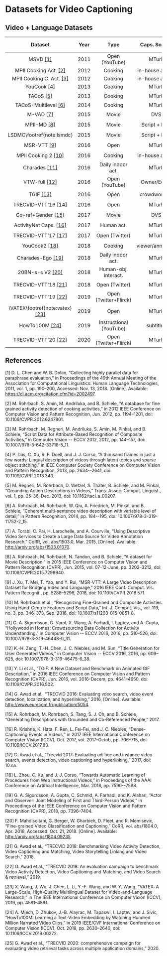 # Datasets for Video Captioning

## Video + Language Datasets

Dataset                                                      | Year | Type                   | Caps. Source     | Localization       | Audio              | Long Caps.         |
:----------------------------------------------------------: | :--: | :--------------------: | :--------------: | :----------------: | :----------------: | :----------------: |
MSVD [[1]](#L.Chen2011CollectingEvaluation)                  | 2011 | Open (YouTube)         | MTurk            |                    |                    |                    |
MPII Cooking Act. [[2]](#Rohrbach2012AActivities)            | 2012 | Cooking                | in-house actors  |                    |                    |                    |
MPII Cooking C. Act. [[3]](#Rohrbach2012ScriptActivities)    | 2012 | Cooking                | in-house actors  |                    |                    |                    |
YouCook [[4]](#Das2013AStitching)                            | 2013 | Cooking                | MTurk            |                    |                    |                    |
TACoS [[5]](#Regneri2013GroundingVideos)                     | 2013 | Cooking                | MTurk            | :heavy_check_mark: |                    |                    |
TACoS-Multilevel [[6]](#Rohrbach2014CoherentDetail)          | 2014 | Cooking                | MTurk            |                    |                    |                    |
M-VAD [[7]](#Torabi2015UsingResearch)                        | 2015 | Movie                  | DVS              |                    | :heavy_check_mark: | :heavy_check_mark: |
MPII-MD [[8]](#Rohrbach2015ADescription)                     | 2015 | Movie                  | Script + DVS     |                    | :heavy_check_mark: |                    |
LSDMC\footref{note:lsmdc}                                    | 2015 | Movie                  | Script + DVS     |                    | :heavy_check_mark: |                    |
MSR-VTT [[9]](#Xu2016MSR-VTT:Language)                       | 2016 | Open                   | MTurk            |                    | :heavy_check_mark: |                    |
MPII Cooking 2 [[10]](#Rohrbach2016RecognizingData)          | 2016 | Cooking                | in-house actors  | :heavy_check_mark: |                    |                    |
Charades [[11]](#Sigurdsson2016HollywoodUnderstanding)       | 2016 | Daily indoor act.      | MTurk            | :heavy_check_mark: | :heavy_check_mark: | :heavy_check_mark: |
VTW-full [[12]](#Zeng2016TitleVideos)                        | 2016 | Open (YouTube)         | Owner/Editor     |                    |                    |                    |
TGIF [[13]](#Li2016TGIF:Description)                         | 2016 | Open                   | crowdworkers     |                    |                    | :heavy_check_mark: |
TRECVID-VTT'16 [[14]](#Awad2016TRECVIDHyperlinking)          | 2016 | Open                   | MTurk            |                    | :heavy_check_mark: | :heavy_check_mark: |
Co-ref+Gender [[15]](#Rohrbach2017GeneratingPeople)          | 2017 | Movie                  | DVS              |                    | :heavy_check_mark: |                    |
ActivityNet Caps. [[16]](#Krishna2017Dense-CaptioningVideos) | 2017 | Human act.             | MTurk            | :heavy_check_mark: | :heavy_check_mark: | :heavy_check_mark: |
TRECVID-VTT'17 [[17]](#Awad2017TrecvidHyperlinking)          | 2017 | Open (Twitter)         | MTurk            |                    | :heavy_check_mark: |                    |
YouCook2 [[18]](#Zhou2018TowardsVideos)                      | 2018 | Cooking                | viewer/annotator | :heavy_check_mark: | :heavy_check_mark: |                    |
Charades-Ego [[19]](#Sigurdsson2018ActorVideos)              | 2018 | Daily indoor act.      | MTurk            | :heavy_check_mark: | :heavy_check_mark: | :heavy_check_mark: |
20BN-s-s V2 [[20]](#Mahdisoltani2018Fine-grainedCaptioning)  | 2018 | Human-obj. interact.   | MTurk            |                    |                    |                    |
TRECVID-VTT'18 [[21]](#Awad2018TRECVIDSearch)                | 2018 | Open (Twitter)         | MTurk            |                    | :heavy_check_mark: | :heavy_check_mark: |
TRECVID-VTT'19 [[22]](#Awad2019TRECVIDRetrieval)             | 2019 | Open (Twitter+Flirck)  | MTurk            |                    | :heavy_check_mark: | :heavy_check_mark: |
\VATEX\footref{note:vatex} [[23]](#Wang2019VaTeXResearch)    | 2019 | Open                   | MTurk            |                    | :heavy_check_mark: | :heavy_check_mark: |
HowTo100M [[24]](#Miech2019HowTo100M:Clips)                  | 2019 | Instructional (YouTube)| subtitles        | :heavy_check_mark: | :heavy_check_mark: | :heavy_check_mark: |
TRECVID-VTT'20 [[22]](#Awad2020TRECVIDDomains)               | 2020 | Open (Twitter+Flirck)  | MTurk            |                    | :heavy_check_mark: | :heavy_check_mark: |

## References

<a id="L.Chen2011CollectingEvaluation">[1]</a> D. L. Chen and W. B. Dolan, “Collecting highly parallel data for paraphrase evaluation,” in Proceedings of the 49th Annual Meeting of the Association for Computational Linguistics: Human Language Technologies, 2011, vol. 1, pp. 190–200, Accessed: Nov. 13, 2018. [Online]. Available: https://dl.acm.org/citation.cfm?id=2002497.

<a id="Rohrbach2012AActivities">[2]</a> M. Rohrbach, S. Amin, M. Andriluka, and B. Schiele, “A database for fine grained activity detection of cooking activities,” in 2012 IEEE Conference on Computer Vision and Pattern Recognition, Jun. 2012, pp. 1194–1201, doi: 10.1109/CVPR.2012.6247801.

<a id="Rohrbach2012ScriptActivities">[3]</a> M. Rohrbach, M. Regneri, M. Andriluka, S. Amin, M. Pinkal, and B. Schiele, “Script Data for Attribute-Based Recognition of Composite Activities,” in Computer Vision -- ECCV 2012, 2012, pp. 144–157, doi: 10.1007/978-3-642-33718-5_11.

<a id="Das2013AStitching">[4]</a> P. Das, C. Xu, R. F. Doell, and J. J. Corso, “A thousand frames in just a few words: Lingual description of videos through latent topics and sparse object stitching,” in IEEE Computer Society Conference on Computer Vision and Pattern Recognition, 2013, pp. 2634--2641, doi: 10.1109/CVPR.2013.340.

<a id="Regneri2013GroundingVideos">[5]</a> M. Regneri, M. Rohrbach, D. Wetzel, S. Thater, B. Schiele, and M. Pinkal, “Grounding Action Descriptions in Videos,” Trans. Assoc. Comput. Linguist., vol. 1, pp. 25–36, Dec. 2013, doi: 10.1162/tacl_a_00207.

<a id="Rohrbach2014CoherentDetail">[6]</a> A. Rohrbach, M. Rohrbach, W. Qiu, A. Friedrich, M. Pinkal, and B. Schiele, “Coherent multi-sentence video description with variable level of detail,” in Pattern Recognition, 2014, pp. 184--195, doi: 10.1007/978-3-319-11752-2_15.

<a id="Torabi2015UsingResearch">[7]</a> A. Torabi, C. Pal, H. Larochelle, and A. Courville, “Using Descriptive Video Services to Create a Large Data Source for Video Annotation Research,” CoRR, vol. abs/1503.0, Mar. 2015, [Online]. Available: http://arxiv.org/abs/1503.01070.

<a id="Rohrbach2015ADescription">[8]</a> A. Rohrbach, M. Rohrbach, N. Tandon, and B. Schiele, “A dataset for Movie Description,” in 2015 IEEE Conference on Computer Vision and Pattern Recognition (CVPR), Jun. 2015, vol. 07-12-June, pp. 3202–3212, doi: 10.1109/CVPR.2015.7298940.

<a id="Xu2016MSR-VTT:Language">[9]</a> J. Xu, T. Mei, T. Yao, and Y. Rui, “MSR-VTT: A Large Video Description Dataset for Bridging Video and Language,” 2016 IEEE Conf. Comput. Vis. Pattern Recognit., pp. 5288–5296, 2016, doi: 10.1109/CVPR.2016.571.

<a id="Rohrbach2016RecognizingData">[10]</a> M. Rohrbach et al., “Recognizing Fine-Grained and Composite Activities Using Hand-Centric Features and Script Data,” Int. J. Comput. Vis., vol. 119, no. 3, pp. 346–373, Sep. 2016, doi: 10.1007/s11263-015-0851-8.

<a id="Sigurdsson2016HollywoodUnderstanding">[11]</a> G. A. Sigurdsson, G. Varol, X. Wang, A. Farhadi, I. Laptev, and A. Gupta, “Hollywood in Homes: Crowdsourcing Data Collection for Activity Understanding,” in Computer Vision -- ECCV 2016, 2016, pp. 510–526, doi: 10.1007/978-3-319-46448-0_31.

<a id="Zeng2016TitleVideos">[12]</a> K.-H. Zeng, T.-H. Chen, J. C. Niebles, and M. Sun, “Title Generation for User Generated Videos,” in Computer Vision -- ECCV 2016, 2016, pp. 609–625, doi: 10.1007/978-3-319-46475-6_38.

<a id="Li2016TGIF:Description">[13]</a> Y. Li et al., “TGIF: A New Dataset and Benchmark on Animated GIF Description,” in 2016 IEEE Conference on Computer Vision and Pattern Recognition (CVPR), Jun. 2016, vol. 2016-Decem, pp. 4641–4650, doi: 10.1109/CVPR.2016.502.

<a id="Awad2016TRECVIDHyperlinking">[14]</a> G. Awad et al., “TRECVID 2016: Evaluating vdeo search, video event detection, localization, and hyperlinking,” 2016, [Online]. Available: http://www.eurecom.fr/publication/5054.

<a id="Rohrbach2017GeneratingPeople">[15]</a> A. Rohrbach, M. Rohrbach, S. Tang, S. J. Oh, and B. Schiele, “Generating Descriptions with Grounded and Co-Referenced People,” 2017.

<a id="Krishna2017Dense-CaptioningVideos">[16]</a> R. Krishna, K. Hata, F. Ren, L. Fei-Fei, and J. C. Niebles, “Dense-Captioning Events in Videos,” in 2017 IEEE International Conference on Computer Vision (ICCV), Oct. 2017, vol. 2017-Octob, pp. 706–715, doi: 10.1109/ICCV.2017.83.

<a id="Awad2017TrecvidHyperlinking">[17]</a> G. Awad et al., “Trecvid 2017: Evaluating ad-hoc and instance video search, events detection, video captioning and hyperlinking,” 2017, doi: 10.na.

<a id="Zhou2018TowardsVideos">[18]</a> L. Zhou, C. Xu, and J. J. Corso, “Towards Automatic Learning of Procedures from Web Instructional Videos,” in Proceedings of the AAAI Conference on Artificial Intelligence, Mar. 2018, pp. 7590--7598.

<a id="Sigurdsson2018ActorVideos">[19]</a> G. A. Sigurdsson, A. Gupta, C. Schmid, A. Farhadi, and K. Alahari, “Actor and Observer: Joint Modeling of First and Third-Person Videos,” in Proceedings of the IEEE Conference on Computer Vision and Pattern Recognition (CVPR), 2018, pp. 7396–7404.

<a id="Mahdisoltani2018Fine-grainedCaptioning">[20]</a> F. Mahdisoltani, G. Berger, W. Gharbieh, D. Fleet, and R. Memisevic, “Fine-grained Video Classification and Captioning,” CoRR, vol. abs/1804.0, Apr. 2018, Accessed: Oct. 21, 2018. [Online]. Available: http://arxiv.org/abs/1804.09235.

<a id="Awad2018TRECVIDSearch">[21]</a> G. Awad et al., “TRECVID 2018: Benchmarking Video Activity Detection, Video Captioning and Matching, Video Storytelling Linking and Video Search,” 2018.

<a id="Awad2019TRECVIDRetrieval">[22]</a> G. Awad et al., “TRECVID 2019: An evaluation campaign to benchmark Video Activity Detection, Video Captioning and Matching, and Video Search & retrieval,” 2019.

<a id="Wang2019VaTeXResearch">[23]</a> X. Wang, J. Wu, J. Chen, L. Li, Y.-F. Wang, and W. Y. Wang, “VATEX: A Large-Scale, High-Quality Multilingual Dataset for Video-and-Language Research,” in The IEEE International Conference on Computer Vision (ICCV), 2019, pp. 4581–4591.

<a id="Miech2019HowTo100M:Clips">[24]</a> A. Miech, D. Zhukov, J.-B. Alayrac, M. Tapaswi, I. Laptev, and J. Sivic, “HowTo100M: Learning a Text-Video Embedding by Watching Hundred Million Narrated Video Clips,” in 2019 IEEE/CVF International Conference on Computer Vision (ICCV), Oct. 2019, pp. 2630–2640, doi: 10.1109/ICCV.2019.00272.

<a id="Awad2020TRECVIDDomains">[25]</a> G. Awad et al., “TRECVID 2020: comprehensive campaign for evaluating video retrieval tasks across multiple application domains,” 2020.
